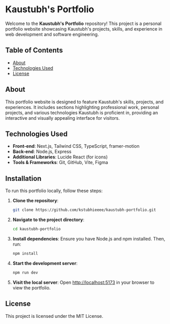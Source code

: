 # Kaustubh's Portfolio

Welcome to the **Kaustubh's Portfolio** repository! This project is a personal portfolio website showcasing Kaustubh's projects, skills, and experience in web development and software engineering.

## Table of Contents

- [About](#about)
- [Technologies Used](#technologies-used)
- [License](#license)

## About

This portfolio website is designed to feature Kaustubh's skills, projects, and experiences. It includes sections highlighting professional work, personal projects, and various technologies Kaustubh is proficient in, providing an interactive and visually appealing interface for visitors.

## Technologies Used

- **Front-end**: Next.js, Tailwind CSS, TypeScript, framer-motion
- **Back-end**: Node.js, Express
- **Additional Libraries**: Lucide React (for icons)
- **Tools & Frameworks**: Git, GitHub, Vite, Figma

## Installation

To run this portfolio locally, follow these steps:

1. **Clone the repository**:
   ```bash
   git clone https://github.com/kstubhieeee/kaustubh-portfolio.git
   ```
2. **Navigate to the project directory**:
   ```bash
   cd kaustubh-portfolio
   ```
3. **Install dependencies**:
   Ensure you have Node.js and npm installed. Then, run:
   ```bash
   npm install
   ```
4. **Start the development server**:
   ```bash
   npm run dev
   ```
5. **Visit the local server**:
   Open [http://localhost:5173](http://localhost:5173) in your browser to view the portfolio.

## License

This project is licensed under the MIT License.
